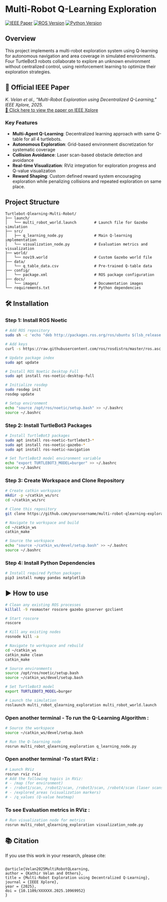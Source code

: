 # Multi-Robot Q-Learning Exploration

[![IEEE Paper](https://img.shields.io/badge/IEEE-Paper-blue)](https://ieeexplore.ieee.org/abstract/document/10969952?casa_token=l6-5WLFp6IYAAAAA:PF2OjNDB6tvW-Up4EojfFEiSzUtS5ljlr8dxVrF5ErdVm9d_-ZmeS8V4o9Xi-wxU4e8aTD_7_AQA)
[![ROS Version](https://img.shields.io/badge/ROS-Noetic-brightgreen)](http://wiki.ros.org/noetic)
[![Python Version](https://img.shields.io/badge/Python-3.8+-blue)](https://www.python.org/downloads/)

## Overview

This project implements a multi-robot exploration system using Q-learning for autonomous navigation and area coverage in simulated environments. Four TurtleBot3 robots collaborate to explore an unknown environment without centralized control, using reinforcement learning to optimize their exploration strategies.

## 📄 Official IEEE Paper

_K. Velan et al., "Multi-Robot Exploration using Decentralized Q-Learning," IEEE Xplore, 2025._  
[🔗 Click here to view the paper on IEEE Xplore](https://ieeexplore.ieee.org/abstract/document/10969952)

### Key Features

- **Multi-Agent Q-Learning**: Decentralized learning approach with same Q-table for all 4 turtlebots.
- **Autonomous Exploration**: Grid-based environment discretization for systematic coverage
- **Collision Avoidance**: Laser scan-based obstacle detection and avoidance
- **Real-time Visualization**: RViz integration for exploration progress and Q-value visualization
- **Reward Shaping**: Custom defined reward system encouraging exploration while penalizing collisions and repeated exploration on same place.

## Project Structure
```
Turtlebot-Qlearning-Multi-Robot/
├── launch/
│   └── multi_robot_world.launch        # Launch file for Gazebo simulation
├── src/
│   ├── q_learning_node.py              # Main Q-learning implementation
│   └── visualization_node.py           # Evaluation metrics and visualization
├── world/
│   └── nov19.world                     # Custom Gazebo world file
├── data/
│   └── q_table_data.csv                # Pre-trained Q-table data
├── config/
│   └── package.xml                     # ROS package configuration
├── docs/
│   └── images/                         # Documentation images
└── requirements.txt                    # Python dependencies
```

## 🛠️ Installation

### Step 1: Install ROS Noetic
```bash
# Add ROS repository
sudo sh -c 'echo "deb http://packages.ros.org/ros/ubuntu $(lsb_release -sc) main" > /etc/apt/sources.list.d/ros-latest.list'
```
```bash
# Add keys
curl -s https://raw.githubusercontent.com/ros/rosdistro/master/ros.asc | sudo apt-key add -
```
```bash
# Update package index
sudo apt update
```
```bash
# Install ROS Noetic Desktop Full
sudo apt install ros-noetic-desktop-full
```
```bash
# Initialize rosdep
sudo rosdep init
rosdep update
```
```bash
# Setup environment
echo "source /opt/ros/noetic/setup.bash" >> ~/.bashrc
source ~/.bashrc
```

### Step 2: Install TurtleBot3 Packages
```bash
# Install TurtleBot3 packages
sudo apt install ros-noetic-turtlebot3-*
sudo apt install ros-noetic-gazebo-*
sudo apt install ros-noetic-navigation
```
```bash
# Set TurtleBot3 model environment variable
echo "export TURTLEBOT3_MODEL=burger" >> ~/.bashrc
source ~/.bashrc
```

### Step 3: Create Workspace and Clone Repository
```bash
# Create catkin workspace
mkdir -p ~/catkin_ws/src
cd ~/catkin_ws/src
```
```bash
# Clone this repository
git clone https://github.com/yourusername/multi-robot-qlearning-exploration.git
```
```bash
# Navigate to workspace and build
cd ~/catkin_ws
catkin_make
```
```bash
# Source the workspace
echo "source ~/catkin_ws/devel/setup.bash" >> ~/.bashrc
source ~/.bashrc
```

### Step 4: Install Python Dependencies
```bash
# Install required Python packages
pip3 install numpy pandas matplotlib
```

## ▶️ How to use
```bash
# Clean any existing ROS processes
killall -9 rosmaster roscore gazebo gzserver gzclient
```
```bash
# Start roscore
roscore
```
```bash
# Kill any existing nodes
rosnode kill -a
```
```bash
# Navigate to workspace and rebuild
cd ~/catkin_ws
catkin_make clean
catkin_make
```
```bash
# Source environments
source /opt/ros/noetic/setup.bash
source ~/catkin_ws/devel/setup.bash
```
```bash
# Set TurtleBot3 model
export TURTLEBOT3_MODEL=burger
```
```bash
# Launch the simulation
roslaunch multi_robot_qlearning_exploration multi_robot_world.launch
```

### Open another terminal - To run the Q-Learning Algorithm :
```bash
# Source the workspace
source ~/catkin_ws/devel/setup.bash
```
```bash
# Run the Q-learning node
rosrun multi_robot_qlearning_exploration q_learning_node.py
```

### Open another terminal -To start RViz :
```bash
# Launch RViz
rosrun rviz rviz
# Add the following topics in RViz:
# - /map (for environment)
# - /robot1/scan, /robot2/scan, /robot3/scan, /robot4/scan (laser scans)
# - /explored_areas (visualization markers)
# - /q_values (Q-value heatmap)
```

### To see Evaluation metrics in RViz :
```bash
# Run visualization node for metrics
rosrun multi_robot_qlearning_exploration visualization_node.py
```

## 📚 Citation
If you use this work in your research, please cite:
```

@article{Velan2025MultiRobotQLearning,
author = {Kathir Velan and Others},
title = {Multi-Robot Exploration using Decentralized Q-Learning},
journal = {IEEE Xplore},
year = {2025},
doi = {10.1109/XXXXXX.2025.10969952}
}
```
